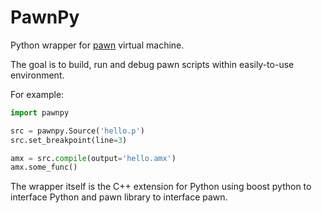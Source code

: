 # PawnPy

Python wrapper for [pawn](https://github.com/compuphase/pawn) virtual machine.

The goal is to build, run and debug pawn scripts within easily-to-use environment.

For example:

```python
import pawnpy

src = pawnpy.Source('hello.p')
src.set_breakpoint(line=3)

amx = src.compile(output='hello.amx')
amx.some_func()
```

The wrapper itself is the C++ extension for Python using boost python to interface Python and pawn library to interface pawn.
